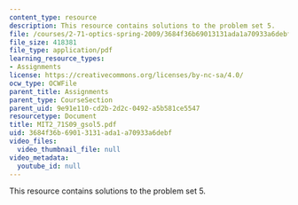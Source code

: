 ```yaml
---
content_type: resource
description: This resource contains solutions to the problem set 5.
file: /courses/2-71-optics-spring-2009/3684f36b69013131ada1a70933a6debf_MIT2_71S09_gsol5.pdf
file_size: 418381
file_type: application/pdf
learning_resource_types:
- Assignments
license: https://creativecommons.org/licenses/by-nc-sa/4.0/
ocw_type: OCWFile
parent_title: Assignments
parent_type: CourseSection
parent_uid: 9e91e110-cd2b-2d2c-0492-a5b581ce5547
resourcetype: Document
title: MIT2_71S09_gsol5.pdf
uid: 3684f36b-6901-3131-ada1-a70933a6debf
video_files:
  video_thumbnail_file: null
video_metadata:
  youtube_id: null
---
```

This resource contains solutions to the problem set 5.